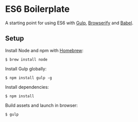 # ES6 Boilerplate

A starting point for using ES6 with [Gulp](http://gulpjs.com/), [Browserify](http://browserify.org/) and [Babel](http://babeljs.io/).

## Setup

Install Node and npm with [Homebrew](http://brew.sh/):

```
$ brew install node
```

Install Gulp globally:

```
$ npm install gulp -g
```

Install dependencies:

```
$ npm install
```

Build assets and launch in browser:

```
$ gulp
```
